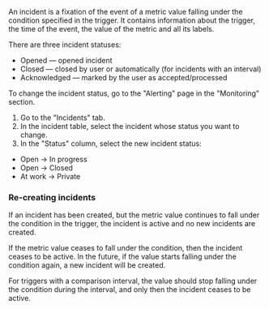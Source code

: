 An incident is a fixation of the event of a metric value falling under the condition specified in the trigger. It contains information about the trigger, the time of the event, the value of the metric and all its labels.

There are three incident statuses:

- Opened — opened incident
- Closed — closed by user or automatically (for incidents with an interval)
- Acknowledged — marked by the user as accepted/processed

To change the incident status, go to the "Alerting" page in the "Monitoring" section.

1. Go to the "Incidents" tab.
2. In the incident table, select the incident whose status you want to change.
3. In the "Status" column, select the new incident status:

- Open → In progress
- Open → Closed
- At work → Private

### Re-creating incidents

If an incident has been created, but the metric value continues to fall under the condition in the trigger,
the incident is active and no new incidents are created.

If the metric value ceases to fall under the condition, then the incident ceases to be active. In the future, if the value starts falling under the condition again, a new incident will be created.

For triggers with a comparison interval, the value should stop falling under the condition
during the interval, and only then the incident ceases to be active.

